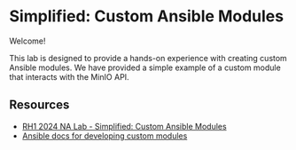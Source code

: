 # Simplified: Custom Ansible Modules
Welcome! 

This lab is designed to provide a hands-on experience with creating custom Ansible modules. We have provided a simple example of a custom module that interacts with the MinIO API.



## Resources
- [RH1 2024 NA Lab - Simplified: Custom Ansible Modules](https://docs.google.com/presentation/d/1sOBHXvuBTziCeVQEjvlfaGCYb1sS6xntPAlyfsDplrA/edit#slide=id.g2651b4b0f0a_0_10)
- [Ansible docs for developing custom modules](https://docs.ansible.com/ansible/latest/dev_guide/developing_modules_general.html)
